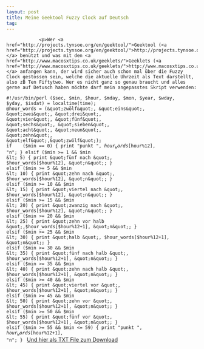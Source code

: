 ```yaml
---
layout: post
title: Meine Geektool Fuzzy Clock auf Deutsch
tag: 
---
```



                <p>Wer <a href="http://projects.tynsoe.org/en/geektool/">Geektool (<a href="http://projects.tynsoe.org/en/geektool/">http://projects.tynsoe.org/en/geektool/</a>)</a> benützt und was mit den <a href="http://www.macosxtips.co.uk/geeklets/">Geeklets (<a href="http://www.macosxtips.co.uk/geeklets/">http://www.macosxtips.co.uk/geeklets/</a>)</a> anfangen kann, der wird sicher auch schon mal über die Fuzzy Clock gestossen sein, welche die aktuelle Uhrzeit als Text darstellt, also zB Ten Fiftytwo. Wer es nicht ganz so genau braucht und alles gerne auf Detusch haben möchte darf mein angepasstes Skript verwenden:
<code>#!/usr/bin/perl
($sec, $min, $hour, $mday, $mon, $year, $wday, $yday, $isdat) = localtime(time);
@hour_words = (&quot;zwölf&quot;, &quot;eins&quot;, &quot;zwei&quot;, &quot;drei&quot;, &quot;vier&quot;, &quot;fünf&quot;, &quot;sechs&quot;, &quot;sieben&quot;, &quot;acht&quot;, &quot;neun&quot;, &quot;zehn&quot;, &quot;elf&quot;,&quot;zwölf&quot;);
if    ($min == 0) { print &quot;punkt &quot;, $hour_words[$hour%12], &quot;n&quot;; }
elsif ($min &gt;= 1 &amp;&amp; $min &lt; 5) { print &quot;fünf nach &quot;, $hour_words[$hour%12], &quot;n&quot;; }
elsif ($min &gt;= 5 &amp;&amp; $min &lt; 10) { print &quot;zehn nach &quot;, $hour_words[$hour%12], &quot;n&quot;; }
elsif ($min &gt;= 10 &amp;&amp; $min &lt; 15) { print &quot;viertel nach &quot;, $hour_words[$hour%12], &quot;n&quot;; }
elsif ($min &gt;= 15 &amp;&amp; $min &lt; 20) { print &quot;zwanzig nach &quot;, $hour_words[$hour%12], &quot;n&quot;; }
elsif ($min &gt;= 20 &amp;&amp; $min &lt; 25) { print &quot;zehn vor halb &quot;,$hour_words[$hour%12+1], &quot;n&quot;; }
elsif ($min &gt;= 25 &amp;&amp; $min &lt; 30) { print &quot;halb &quot;, $hour_words[$hour%12+1], &quot;n&quot;; }
elsif ($min &gt;= 30 &amp;&amp; $min &lt; 35) { print &quot;fünf nach halb &quot;, $hour_words[$hour%12+1], &quot;n&quot;; }
elsif ($min &gt;= 35 &amp;&amp; $min &lt; 40) { print &quot;zehn nach halb &quot;, $hour_words[$hour%12+1], &quot;n&quot;; }
elsif ($min &gt;= 40 &amp;&amp; $min &lt; 45) { print &quot;viertel vor &quot;, $hour_words[$hour%12+1], &quot;n&quot;; }
elsif ($min &gt;= 45 &amp;&amp; $min &lt; 50) { print &quot;zehn vor &quot;, $hour_words[$hour%12+1], &quot;n&quot;; }
elsif ($min &gt;= 50 &amp;&amp; $min &lt; 55) { print &quot;fünf vor &quot;, $hour_words[$hour%12+1], &quot;n&quot;; }
elsif ($min &gt;= 55 &amp;&amp; $min &lt;= 59) { print &quot;punkt &quot;, $hour_words[$hour%12+1], &quot;n&quot;; }
</code>
<a href="/uploads/2011/06/fuzzyclock.txt">Und hier als TXT File zum Download</a></p>
            
